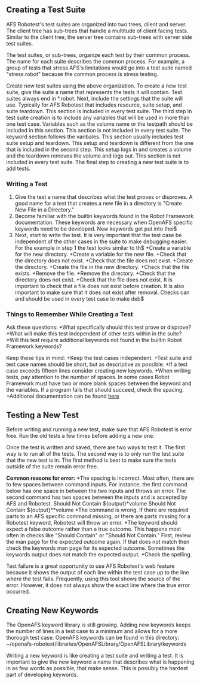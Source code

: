 ## Creating a Test Suite

AFS Robotest's test suites are organized into two trees, client and server. The client tree has sub-trees that handle a multitude of client facing tests. Similar to the client tree, the server tree contains sub-trees with server side test suites.

The test suites, or sub-trees, organize each test by their common process. The name for each suite describes the common process. For example, a group of tests that stress AFS's limitations would go into a test suite named "stress.robot" because the common process is stress testing.

Create new test suites using the above organization.
To create a new test suite, give the suite a name that represents the tests it will contain. Test suites always end in *.robot.
Next, include the settings that the suite will use. Typically for AFS Robotest that includes resource, suite setup, and suite teardown. This section is included in every test suite.
The third step in test suite creation is to include any variables that will be used in more than one test case. Variables such as the volume name or the testpath should be included in this section. This section is not included in every test suite.
The keyword section follows the varibales. This section usually includes test suite setup and teardown. This setup and teardown is different from the one that is included in the second step. This setup logs in and creates a volume and the teardown removes the volume and logs out. This section is not included in every test suite.
The final step to creating a new test suite is to add tests.

### Writing a Test

1. Give the test a name that describes what the test proves or disproves. A good name for a test that creates a new file in a directory is "Create New File in a Directory."
2. Become familiar with the builtin keywords found in the Robot Framework documentation. These keywords are necessary when OpenAFS specific keywords need to be developed. New keywords get put into thei$
3. Next, start to write the test. It is very important that the test case be independent of the other cases in the suite to make debugging easier. For the example in step 1 the test looks similar to th$
  +Create a variable for the new directory.
  +Create a variable for the new file.
  +Check that the directory does not exist.
  +Check that the file does not exist.
  +Create the directory.
  +Create the file in the new directory.
  +Check that the file exists.
  +Remove the file.
  +Remove the directory.
  +Check that the directory does not exist.
  +Check that the file does not exist.
It is important to check that a file does not exist before creation. It is also important to make sure that it does not exist after removal. Checks can and should be used in every test case to make deb$

### Things to Remember While Creating a Test

Ask these questions:
  *What specifically should this test prove or disprove?
  *What will make this test independent of other tests within in the suite?
  *Will this test require additional keywords not found in the builtin Robot Framework keywords?

Keep these tips in mind:
  +Keep the test cases independent.
  +Test suite and test case names should be short, but as descriptive as possible.
  +If a test case exceeds fifteen lines consider creating new keywords.
  +When writing tests, pay attention to the number of spaces. In some cases Robot Framework must have two or more blank spaces between the keyword and the variables. If a program fails that should succeed, check the spacing.
  +Additional documentation can be found [here](https://github.com/robotframework/HowToWriteGoodTestCases/blob/master/HowToWriteGoodTestCases.rst)

## Testing a New Test

Before writing and running a new test, make sure that AFS Robotest is error free. Run the old tests a few times before adding a new one.

Once the test is written and saved, there are two ways to test it. The first way is to run all of the tests. The second way is to only run the test suite that the new test is in. The first method is best to make sure the tests outside of the suite remain error free.

**Common reasons for error:**
  *The spacing is incorrect. Most often, there are to few spaces between command inputs. For instance, the first command below has one space in between the two inputs and throws an error. The second command has two spaces between the inputs and is accepted by AFS and Robotest.
    Should Not Contain    ${output}*volume
    Should Not Contain    ${output}**volume
  *The command is wrong. If there are required parts to an AFS specific command missing, or there are parts missing for a Robotest keyword, Robotest will throw an error.
  *The keyword should expect a false outcome rather than a true outcome. This happens most often in checks like "Should Contain" or "Should Not Contain." First, review the man page for the expected outcome again. If that does not match then check the keywords man page for its expected outcome. Sometimes the keywords output does not match the expected output.
  *Check the spelling.

Test failure is a great opportunity to use AFS Robotest's web feature because it shows the output of each line within the test case up to the line where the test fails. Frequently, using this tool shows the source of the error. However, it does not always show the exact line where the true error occurred.

## Creating New Keywords

The OpenAFS keyword library is still growing. Adding new keywords keeps the number of lines in a test case to a minimum and allows for a more thorough test case. OpenAFS keywords can be found in this directory:
    ~/openafs-robotest/libraries/OpenAFSLibrary/OpenAFSLibrary/keywords

Writing a new keyword is like creating a test suite and writing a test. It is important to give the new keyword a name that describes what is happening in as few words as possible, that make sense. This is possibly the hardest part of developing keywords.
